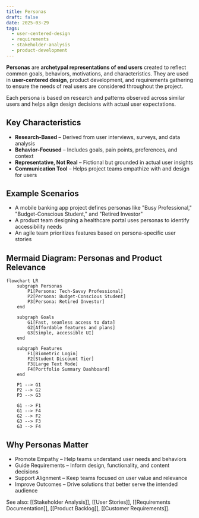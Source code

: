 ```yaml
---
title: Personas
draft: false
date: 2025-03-29
tags:
  - user-centered-design
  - requirements
  - stakeholder-analysis
  - product-development
---
```


**Personas** are **archetypal representations of end users** created to reflect common goals, behaviors, motivations, and characteristics. They are used in **user-centered design**, product development, and requirements gathering to ensure the needs of real users are considered throughout the project.

Each persona is based on research and patterns observed across similar users and helps align design decisions with actual user expectations.

## Key Characteristics

- **Research-Based** – Derived from user interviews, surveys, and data analysis  
- **Behavior-Focused** – Includes goals, pain points, preferences, and context  
- **Representative, Not Real** – Fictional but grounded in actual user insights  
- **Communication Tool** – Helps project teams empathize with and design for users

## Example Scenarios

- A mobile banking app project defines personas like "Busy Professional," "Budget-Conscious Student," and "Retired Investor"  
- A product team designing a healthcare portal uses personas to identify accessibility needs  
- An agile team prioritizes features based on persona-specific user stories

## Mermaid Diagram: Personas and Product Relevance

```mermaid
flowchart LR
    subgraph Personas
        P1[Persona: Tech-Savvy Professional]
        P2[Persona: Budget-Conscious Student]
        P3[Persona: Retired Investor]
    end

    subgraph Goals
        G1[Fast, seamless access to data]
        G2[Affordable features and plans]
        G3[Simple, accessible UI]
    end

    subgraph Features
        F1[Biometric Login]
        F2[Student Discount Tier]
        F3[Large Text Mode]
        F4[Portfolio Summary Dashboard]
    end

    P1 --> G1
    P2 --> G2
    P3 --> G3

    G1 --> F1
    G1 --> F4
    G2 --> F2
    G3 --> F3
    G3 --> F4
```

## Why Personas Matter

- Promote Empathy – Help teams understand user needs and behaviors
- Guide Requirements – Inform design, functionality, and content decisions
- Support Alignment – Keep teams focused on user value and relevance
- Improve Outcomes – Drive solutions that better serve the intended audience

See also: [[Stakeholder Analysis]], [[User Stories]], [[Requirements Documentation]], [[Product Backlog]], [[Customer Requirements]].